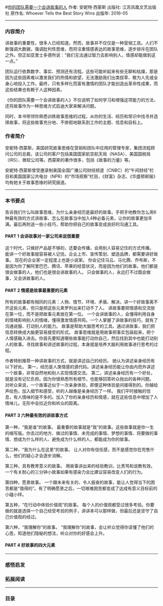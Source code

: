 #[你的团队需要一个会讲故事的人](https://)
作者: 安妮特·西蒙斯
出版社: 江苏凤凰文艺出版社
原作名: Whoever Tells the Best Story Wins
出版年: 2016-05
***
### 内容简介 
讲故事的重要性，很多人已经知道。然而，故事并不仅仅是一种营销工具。人们不断强调大数据，强调批判性思维，而将注重情感表达的故事思维，逐步排斥在团队之外。但正如亚里士多德所说：“我们无法通过智力去影响别人，情感却能做到这一点。”

团队运行依靠数字、事实、预测还有流程。这些可能听起来有些无聊和枯燥，那是因为这些因素难以激发我们的热情和欲望，无法激励我们出类拔萃、敢为人先或全身心地投入工作。最终，只有多样化而富有激情的团队才能创造出革命性成果，而这些结果也有赖于人这种因素。

《你的团队需要一个会讲故事的人》不仅说明了如何学习和增强这项能力的方法，还将故事作为一种思维方式启迪大家来解决问题。

同时，本书带领你熟悉训练故事思维的过程，从你的生活、经历和常识中找寻并选择故事，将这些故事充分地、不掺假地联系到工作的主题、信息和目标上。

### 作者简介 
安妮特·西蒙斯，美国研究故事思维在营销和团队中应用的管理专家，集团流程顾问公司的总裁，该公司的客户包括美国国家航空航天局（NASA）、美国国税局（IRS）、微软公司等。西蒙斯的著作很多，包括《故事的力量》等。

安妮特·西蒙斯曾受邀录制美国全国广播公司财经频道（CNBC）的“午间财经”栏目和美国国家公共电台（NPR）的“市场观察”栏目，《财富》杂志、《华盛顿邮报》均有她关于故事思维的研究报道。

***
### 本书要点
告诉我们什么叫故事思维，为什么亲身经历是最好的故事。手把手地教你怎么用6种最有效的方式讲故事、怎么在故事当中加入4种必备元素，让你的故事更加丰满。最后再附送一些小技巧，帮助你把自己的故事变成良好的沟通工具。

#### PART 1 会讲故事对一家公司来说很重要
这个时代，只做好产品是不够的，还要会传播，会用别人容易记住的方式传播。
能讲一个好故事就容易被人记住。企业上市、宣传策划、塑造品牌，都需要讲好故事。
现在的企业家一定程度上也是小说家。
你会记住马云、马化腾、乔布斯，不是因为你了解阿里巴巴、腾讯、苹果的经营状况，而是因为他们的故事。他们都是很会做事的人，他们也是很会讲故事的人。
只会做事的人，永远打不过既会做事，又会讲故事的人。

#### PART 2 情感是故事最重要的元素
所有的故事都有相同的元素：人物、情节、环境、矛盾、解决，讲一个好故事离不开这些元素，但只是把这些元素罗列出来打动不了人。
讲故事要把情感和交流放在第一位，而不是把故事元素放在第一位。
一个会讲故事的人，会懂得利用自身的情绪影响别人的情绪，懂得激发情感共鸣。一个人掌握了讲故事的技巧，就有了沟通说服、打动别人的能力。
故事是帮助大脑思考的工具。通过讲故事，我们把信息转换成大脑更容易接受的形式。
故事思维就是用故事把事实包装起来，把个人情感融入进去。你首先要知道哪些故事能打动你自己，然后找到其中也能打动别人的故事。寻找故事和讲述故事的过程，本身就是培养大脑利用故事进行思考的过程。

作者特别推荐一种讲故事的方式，就是讲述自己的经历。
她认为讲述亲身经历有以下好处。
第一，经历是人类情感的源代码。讲述亲身经历能让你由内而外讲述一个故事，非常自然地和别人实现情感交流。
第二，讲述亲身经历有一个好处，就是没有记忆负担。因为你很熟悉所有细节，也能够回答听众抛出的各种问题。
对听众来说，一个故事近似于一次亲身体验，即便这种体验是间接得到的。你越绘声绘色，加入细节和感受，听的人越像是亲身经历了一样。
我们平时接触的信息，有人情味的是不多的。加入了你的亲身经历和情感，就在这些信息中增加了人情味儿，无形中会拉近你和听众的距离。

#### PART 3 六种最有效的讲故事方式
第一种，“我是谁”的故事。
最重要的故事就是“我”的故事。这些故事就是你一生的缩写版。你去过的地方、做过的事情、未完成的事情、梦想的事情、将要做的事情、想成为什么样的人、避免成为什么样的人，都能成为你的故事。

第二种，“我为什么在这里”的故事。
让人对你有信任感，而不是感觉你在兜售什么，他们的疑心才会逐步消解。

第三种，具有教育意义的故事。
用故事讲出来的经验教训，比责骂和说教有效。
一个有关耐心的三分钟小故事如果有感染力会比建议容易改变人们的行为。

第四种，愿景故事。
一个跟未来有关的、令人振奋的故事，能让人觉得当下的困苦都是“值得的”。有了明确愿景之后，一切艰难困苦都变成了达成有意义目标前的小磕小绊。

第五种，“在行动中体验价值观”的故事。
每个人的价值观都受过很多考验。你要做的就是选择一个自己经受考验的例子，讲讲本可以那样做，但最后还是坚守了自己价值观的经过。

第六种，“我理解你”的故事。
“我理解你”的故事，会让听众觉得你读懂了他们的心思，知道他们隐秘的想法，听众对你的好感会上升。

#### PART 4 好故事的四大元素

***
### 感悟启发
### 拓展阅读
***
### 目录